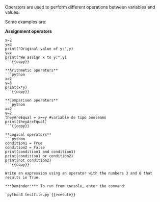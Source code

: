 

Operators are used to perform different operations between variables and values.

Some examples are:

**Assignment operators**
```python>
x=2
y=3
print("Original value of y:",y)
y=x
print("We assign x to y:",y)
```{{copy}}

**Arithmetic operators**
```python
x=2
y=3
print(x*y)
```{{copy}}

**Comparison operators**
```python
x=2
y=2
theyAreEqual = x==y #variable de tipo booleano
print(theyAreEqual)
```{{copy}}

**Logical operators**
```python
condition1 = True
condition2 = False
print(condition1 and condition1) 
print(condition1 or condition2) 
print(not condition2)
```{{copy}}

Write an expression using an operator with the numbers 3 and 6 that results in True.

***Reminder:*** To run from console, enter the command:

`python3 testfile.py`{{execute}}
